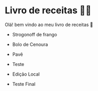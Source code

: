 # Livro de receitas :man_cook:

Olá! bem vindo ao meu livro de receitas :wave:

- Strogonoff de frango

- Bolo de Cenoura 
- Pavê
- Teste
- Edição Local
- Teste Final

  

